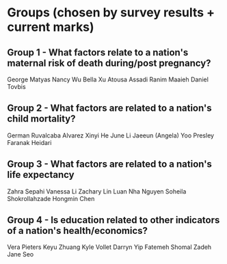 # Groups (chosen by survey results + current marks)

## Group 1 - What factors relate to a nation's maternal risk of death during/post pregnancy? 
George Matyas
Nancy Wu
Bella Xu
Atousa Assadi
Ranim Maaieh
Daniel Tovbis

## Group 2 - What factors are related to a nation's child mortality?

German Ruvalcaba Alvarez
Xinyi He
June Li
Jaeeun (Angela) Yoo
Presley
Faranak Heidari

## Group 3 - What factors are related to a nation's life expectancy

Zahra Sepahi
Vanessa Li 
Zachary Lin
Luan Nha Nguyen
Soheila Shokrollahzade
Hongmin Chen

## Group 4 - Is education related to other indicators of a nation's health/economics?

Vera Pieters
Keyu Zhuang
Kyle Vollet
Darryn Yip
Fatemeh Shomal Zadeh
Jane Seo
